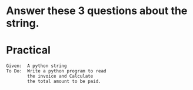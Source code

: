 # Answer these 3 questions about the string.

# Practical 
    Given:  A python string
    To Do:  Write a python program to read
            the invoice and Calculate 
            the total amount to be paid.
